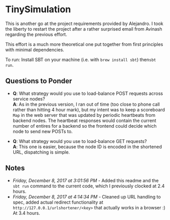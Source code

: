 # TinySimulation

This is another go at the project requirements provided by Alejandro. I took the liberty to restart the project after a rather surprised email from Avinash regarding the previous effort. 

This effort is a much more theoretical one put together from first principles with minimal dependencies. 

To run: Install SBT on your machine (i.e. with `brew install sbt`) then`sbt run`.

## Questions to Ponder

* **Q**: What strategy would you use to load-balance POST requests across service nodes? <br/>
**A**: As in the previous version, I ran out of time (too close to phone call rather than hitting 4 hour mark), but my intent was to keep a scoreboard `Map` in the web server that was updated by periodic heartbeats from backend nodes. The heartbeat responses would contain the current number of entires for a backend so the frontend could decide which node to send new POSTs to.

* **Q**: What strategy would you use to load-balance GET requests? <br/>
**A**: This one is easier, because the node ID is encoded in the shortened URL, dispatching is simple.

## Notes
* *Friday, December 8, 2017 at 3:01:56 PM* - Added this readme and the `sbt run` command to the current code, which I previously clocked at 2.4 hours.
* *Friday, December 8, 2017 at 4:14:34 PM* - Cleaned up URL handling to spec, added actual redirect functionality at `http://127.0.0.1/urlshortener/<key>` that actually works in a browser :) At 3.4 hours.